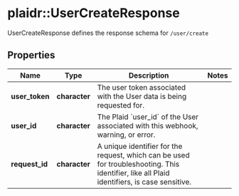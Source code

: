 # plaidr::UserCreateResponse

UserCreateResponse defines the response schema for `/user/create`

## Properties
Name | Type | Description | Notes
------------ | ------------- | ------------- | -------------
**user_token** | **character** | The user token associated with the User data is being requested for. | 
**user_id** | **character** | The Plaid &#x60;user_id&#x60; of the User associated with this webhook, warning, or error. | 
**request_id** | **character** | A unique identifier for the request, which can be used for troubleshooting. This identifier, like all Plaid identifiers, is case sensitive. | 


